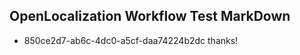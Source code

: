 ## OpenLocalization Workflow Test MarkDown
* 850ce2d7-ab6c-4dc0-a5cf-daa74224b2dc 
thanks!<!--HONumber=Mar16_HO2-->
